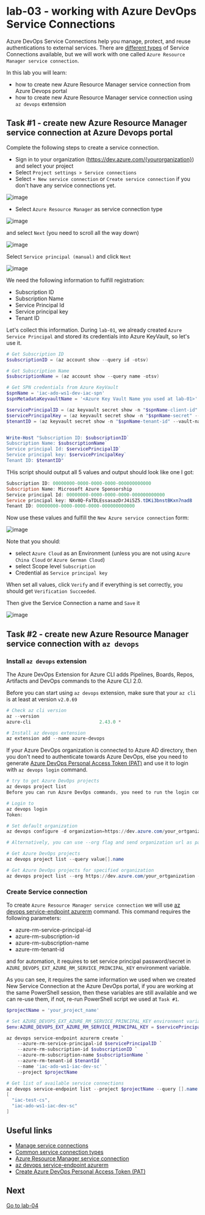# lab-03 - working with Azure DevOps Service Connections

Azure DevOps Service Connections help you manage, protect, and reuse authentications to external services. There are [different types](https://learn.microsoft.com/en-us/azure/devops/pipelines/library/service-endpoints?WT.mc_id=AZ-MVP-5003837&view=azure-devops&tabs=yaml#common-service-connection-types) of Service Connections available, but we will work with one called `Azure Resource Manager service connection`. 

In this lab you will learn:

* how to create new Azure Resource Manager service connection from Azure Devops portal
* how to create new Azure Resource Manager service connection using `az devops` extension


## Task #1 - create new Azure Resource Manager service connection at Azure Devops portal

Complete the following steps to create a service connection.

* Sign in to your organization (https://dev.azure.com/{yourorganization}) and select your project
* Select `Project settings > Service connections`
* Select  `+ New service connection` or `Create service connection` if you don't have any service connections yet. 

![image](images/task1-1.jpg)

* Select `Azure Resource Manager` as service connection type 

![image](images/task1-2.jpg)

and select `Next` (you need to scroll all the way down)

![image](images/task1-3.jpg)

Select `Service principal (manual)` and click `Next`

![image](images/task1-4.jpg)

We need the following information to fulfill registration:

* Subscription ID
* Subscription Name
* Service Principal Id
* Service principal key
* Tenant ID

Let's collect this information. During `lab-01`, we already created `Azure Service Principal` and stored its credentials into Azure KeyVault, so let's use it.  

```powershell
# Get Subscription ID
$subscriptionID = (az account show --query id -otsv)

# Get Subscription Name
$subscriptionName = (az account show --query name -otsv)

# Get SPN credentials from Azure KeyVault
$spnName = 'iac-ado-ws1-dev-iac-spn'
$spnMetadataKeyvaultName = '<Azure Key Vault Name you used at lab-01>'

$servicePrincipalID = (az keyvault secret show -n "$spnName-client-id" --vault-name $spnMetadataKeyvaultName --query value -otsv)
$servicePrincipalKey = (az keyvault secret show -n "$spnName-secret" --vault-name $spnMetadataKeyvaultName --query value -otsv)
$tenantID = (az keyvault secret show -n "$spnName-tenant-id" --vault-name $spnMetadataKeyvaultName --query value -otsv)


Write-Host "Subscription ID: $subscriptionID`
Subscription Name: $subscriptionName`
Service principal Id: $servicePrincipalID`
Service principal key: $servicePrincipalKey` 
Tenant ID: $tenantID"
```

THis script should output all 5 values and output should look like one I got:

```powershell
Subscription ID: 00000000-0000-0000-0000-000000000000
Subscription Name: Microsoft Azure Sponsorship
Service principal Id: 00000000-0000-0000-0000-000000000000
Service principal key: NXv8Q~FaTDLEssasazDrJ4i5Z5.tDKi3bnstBKxn7nad8
Tenant ID: 00000000-0000-0000-0000-000000000000
```

Now use these values and fulfill the `New Azure service connection` form:

![image](images/task1-5.jpg)

Note that you should: 
* select `Azure Cloud` as an Environment (unless you are not using `Azure China Cloud` or `Azure German Cloud`)
* select Scope level `Subscription`
* Credential as `Service principal key`

When set all values, click `Verify` and if everything is set correctly, you should get `Verification Succeeded`.

Then give the Service Connection a name and `Save` it

![image](images/task1-6.jpg)


## Task #2 - create new Azure Resource Manager service connection with `az devops`

### Install `az devops` extension 

The Azure DevOps Extension for Azure CLI adds Pipelines, Boards, Repos, Artifacts and DevOps commands to the Azure CLI 2.0.

Before you can start using `az devops` extension, make sure that your `az cli` is at least at version `v2.0.69`

```powershell
# Check az cli version
az --version
azure-cli                         2.43.0 *

# Install az devops extension
az extension add --name azure-devops
```

If your Azure DevOps organization is connected to Azure AD directory, then you don't need to authenticate towards Azure DevOps, else you need to generate [Azure DevOps Personal Access Token (PAT)](https://learn.microsoft.com/en-gb/azure/devops/organizations/accounts/use-personal-access-tokens-to-authenticate?view=azure-devops&tabs=Windows#create-a-pat) and use it to login with `az devops login` command.

```powershell
# try to get Azure DevOps projects
az devops project list
Before you can run Azure DevOps commands, you need to run the login command(az login if using AAD/MSA identity else az devops login if using PAT token) to setup credentials.  Please see https://aka.ms/azure-devops-cli-auth for more information.

# Login to 
az devops login
Token:

# Set default organization
az devops configure -d organization=https://dev.azure.com/your_ortganization

# Alternatively, you can use --org flag and send organization url as part of request

# Get Azure DevOps projects
az devops project list --query value[].name

# Get Azure DevOps projects for specified organization
az devops project list --org https://dev.azure.com/your_ortganization --query value[].name
```

###  Create Service connection

To create `Azure Resource Manager service connection` we will use [az devops service-endpoint azurerm](https://learn.microsoft.com/en-us/cli/azure/devops/service-endpoint/azurerm?WT.mc_id=AZ-MVP-5003837&view=azure-cli-latest) command. This command requires the following parameters:

* azure-rm-service-principal-id
* azure-rm-subscription-id
* azure-rm-subscription-name
* azure-rm-tenant-id

and for automation, it requires to set service principal password/secret in `AZURE_DEVOPS_EXT_AZURE_RM_SERVICE_PRINCIPAL_KEY` environment variable. 

As you can see, it requires the same information we used when we created New Service Connection at the Azure DevOps portal, if you are working at the same PowerShell session, then these variables are still available and we can re-use them, if not, re-run PowerShell script we used at `Task #1`.


```powershell
$projectName = 'your_project_name'

# Set AZURE_DEVOPS_EXT_AZURE_RM_SERVICE_PRINCIPAL_KEY environment variable
$env:AZURE_DEVOPS_EXT_AZURE_RM_SERVICE_PRINCIPAL_KEY = $servicePrincipalKey

az devops service-endpoint azurerm create `
    --azure-rm-service-principal-id $servicePrincipalID `
    --azure-rm-subscription-id $subscriptionID `
    --azure-rm-subscription-name $subscriptionName `
    --azure-rm-tenant-id $tenantId `
    --name 'iac-ado-ws1-iac-dev-sc' `
    --project $projectName 

# Get list of available service connections
az devops service-endpoint list --project $projectName --query [].name
[
  "iac-test-cs",
  "iac-ado-ws1-iac-dev-sc"
]
```

## Useful links

* [Manage service connections](https://learn.microsoft.com/en-us/azure/devops/pipelines/library/service-endpoints?WT.mc_id=AZ-MVP-5003837&view=azure-devops&tabs=yaml)
* [Common service connection types](https://learn.microsoft.com/en-us/azure/devops/pipelines/library/service-endpoints?WT.mc_id=AZ-MVP-5003837&view=azure-devops&tabs=yaml#common-service-connection-types)
* [Azure Resource Manager service connection](https://learn.microsoft.com/en-us/azure/devops/pipelines/library/service-endpoints?WT.mc_id=AZ-MVP-5003837&view=azure-devops&tabs=yaml#azure-resource-manager-service-connection)
* [az devops service-endpoint azurerm](https://learn.microsoft.com/en-us/cli/azure/devops/service-endpoint/azurerm?WT.mc_id=AZ-MVP-5003837&view=azure-cli-latest)
* [Create Azure DevOps Personal Access Token (PAT)](https://learn.microsoft.com/en-gb/azure/devops/organizations/accounts/use-personal-access-tokens-to-authenticate?view=azure-devops&tabs=Windows#create-a-pat)

## Next
[Go to lab-04](../lab-04/readme.md)